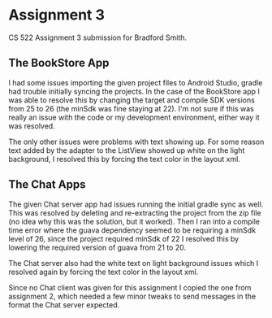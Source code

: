 # Assignment 3
CS 522 Assignment 3 submission for Bradford Smith.

## The BookStore App

I had some issues importing the given project files to Android Studio, gradle
had trouble initially syncing the projects. In the case of the BookStore app I
was able to resolve this by changing the target and compile SDK versions from 25
to 26 (the minSdk was fine staying at 22). I'm not sure if this was really an
issue with the code or my development environment, either way it was resolved.

The only other issues were problems with text showing up. For some reason text
added by the adapter to the ListView showed up white on the light background, I
resolved this by forcing the text color in the layout xml.

## The Chat Apps

The given Chat server app had issues running the initial gradle sync as well.
This was resolved by deleting and re-extracting the project from the zip file
(no idea why this was the solution, but it worked). Then I ran into a compile
time error where the guava dependency seemed to be requiring a minSdk level of
26, since the project required minSdk of 22 I resolved this by lowering the
required version of guava from 21 to 20.

The Chat server also had the white text on light background issues which I
resolved again by forcing the text color in the layout xml.

Since no Chat client was given for this assignment I copied the one from
assignment 2, which needed a few minor tweaks to send messages in the format the
Chat server expected.
